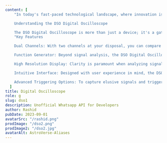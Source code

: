 ```yaml
---
content: [
    "In today's fast-paced technological landscape, where innovation is the norm, engineers and hobbyists alike require sophisticated tools to harness the potential of electronic circuits. Among these indispensable tools stands the Digital Storage Oscilloscope (DSO), a cornerstone in signal analysis. At [Your Company Name], we take pride in presenting our latest creation: the DSO Digital Oscilloscope, a dual-channel function generator that redefines precision in signal analysis.

    Understanding the DSO Digital Oscilloscope

    The DSO Digital Oscilloscope is more than just a device; it's a gateway to unraveling the intricacies of electronic signals. Equipped with dual channels, it offers unparalleled versatility, allowing users to analyze two distinct signals simultaneously. Whether you're debugging a circuit, developing a new electronic project, or conducting educational experiments, the DSO Digital Oscilloscope empowers you to delve deeper into the world of electronics with confidence and precision.",
    "Key Features

    Dual Channels: With two channels at your disposal, you can compare signals, analyze differential inputs, or monitor multiple aspects of a circuit simultaneously. The ability to view two signals side by side enhances efficiency and facilitates in-depth analysis.

    Function Generator: Beyond signal analysis, the DSO Digital Oscilloscope doubles as a function generator, providing a comprehensive solution for both input and output signals. From sine waves to square waves, and from triangular waves to arbitrary waveforms, the function generator capabilities cater to a wide range of testing and experimentation needs.

    High Resolution Display: Clarity is paramount when analyzing signals, which is why the DSO Digital Oscilloscope features a high-resolution display that renders waveforms with exceptional detail. Every peak, trough, and oscillation is presented with utmost clarity, ensuring accurate interpretation of signals.

    Intuitive Interface: Designed with user experience in mind, the DSO Digital Oscilloscope boasts an intuitive interface that simplifies operation without compromising on functionality. From novice enthusiasts to seasoned professionals, users of all proficiency levels can navigate the device effortlessly, thanks to its user-friendly interface.

    Advanced Triggering Options: To capture elusive signals and trigger on specific events, the DSO Digital Oscilloscope offers a plethora of advanced triggering options. Whether you're seeking a rising edge, a falling edge, or a pulse width trigger, the device provides the flexibility needed to capture signals with precision.",
  ]
title: Digital Oscilloscope
role: g
slug: dso1
description: Unofficial Whatsapp API for Developers
author: Rashid
pubDate: 2023-09-01
avatarSrc: "/rashid.png"
prodImage: "/dso2.png"
prodImage2: "/dso2.jpg"
avatarAlt: AstroVerse-Aliases
---
```

